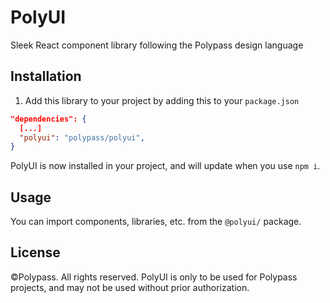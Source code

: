 # PolyUI

Sleek React component library following the Polypass design language

## Installation

1. Add this library to your project by adding this to your `package.json`

```json
"dependencies": {
  [...]
  "polyui": "polypass/polyui",
}
```

PolyUI is now installed in your project, and will update when you use `npm i`.

## Usage

You can import components, libraries, etc. from the `@polyui/` package.

## License

&copy;Polypass. All rights reserved. PolyUI is only to be used for Polypass projects, and may not be used without prior authorization.

